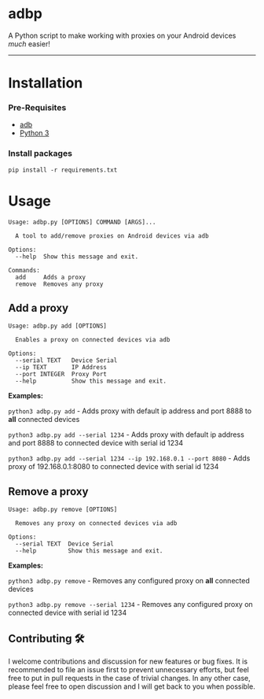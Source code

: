# adbp
A Python script to make working with proxies on your Android devices _much_ easier!

----

# Installation

### Pre-Requisites

*  [adb](https://developer.android.com/studio/command-line/adb)
*  [Python 3](https://www.python.org/downloads/)

### Install packages

```
pip install -r requirements.txt
```

# Usage


```
Usage: adbp.py [OPTIONS] COMMAND [ARGS]...

  A tool to add/remove proxies on Android devices via adb

Options:
  --help  Show this message and exit.

Commands:
  add     Adds a proxy
  remove  Removes any proxy
```

## Add a proxy

```
Usage: adbp.py add [OPTIONS]

  Enables a proxy on connected devices via adb

Options:
  --serial TEXT   Device Serial
  --ip TEXT       IP Address
  --port INTEGER  Proxy Port
  --help          Show this message and exit.
```

**Examples:**

`python3 adbp.py add` - Adds proxy with default ip address and port 8888 to **all** connected devices

`python3 adbp.py add --serial 1234` - Adds proxy with default ip address and port 8888 to connected device with serial id 1234

`python3 adbp.py add --serial 1234 --ip 192.168.0.1 --port 8080` - Adds proxy of 192.168.0.1:8080 to connected device with serial id 1234

## Remove a proxy

```
Usage: adbp.py remove [OPTIONS]

  Removes any proxy on connected devices via adb

Options:
  --serial TEXT  Device Serial
  --help         Show this message and exit.
```

**Examples:**

`python3 adbp.py remove` - Removes any configured proxy on **all** connected devices

`python3 adbp.py remove --serial 1234` - Removes any configured proxy on connected device with serial id 1234

## Contributing 🛠

I welcome contributions and discussion for new features or bug fixes. It is recommended to file an issue first to prevent unnecessary efforts, but feel free to put in pull requests in the case of trivial changes. In any other case, please feel free to open discussion and I will get back to you when possible.
